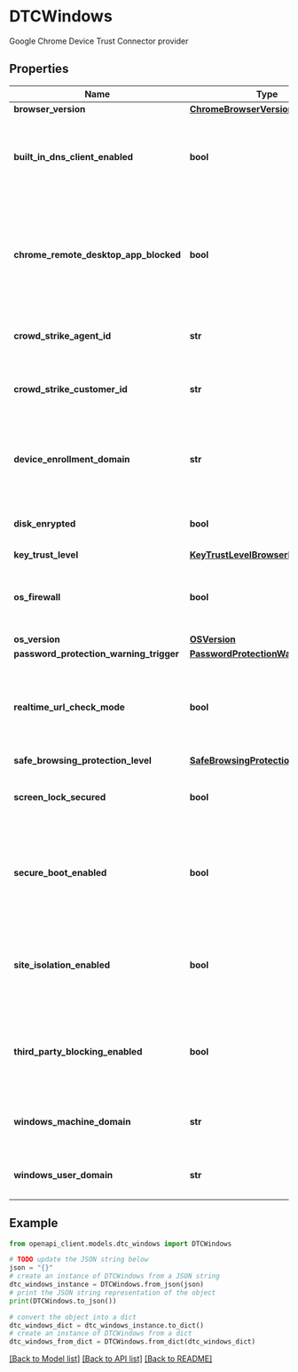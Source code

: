 # DTCWindows

Google Chrome Device Trust Connector provider

## Properties

Name | Type | Description | Notes
------------ | ------------- | ------------- | -------------
**browser_version** | [**ChromeBrowserVersion**](ChromeBrowserVersion.md) |  | [optional] 
**built_in_dns_client_enabled** | **bool** | Indicates if a software stack is used to communicate with the DNS server | [optional] 
**chrome_remote_desktop_app_blocked** | **bool** | Indicates whether access to the Chrome Remote Desktop application is blocked through a policy | [optional] 
**crowd_strike_agent_id** | **str** | Agent ID of an installed CrowdStrike agent | [optional] 
**crowd_strike_customer_id** | **str** | Customer ID of an installed CrowdStrike agent | [optional] 
**device_enrollment_domain** | **str** | Enrollment domain of the customer that is currently managing the device | [optional] 
**disk_enrypted** | **bool** | Indicates whether the main disk is encrypted | [optional] 
**key_trust_level** | [**KeyTrustLevelBrowserKey**](KeyTrustLevelBrowserKey.md) |  | [optional] 
**os_firewall** | **bool** | Indicates whether a firewall is enabled at the OS-level on the device | [optional] 
**os_version** | [**OSVersion**](OSVersion.md) |  | [optional] 
**password_protection_warning_trigger** | [**PasswordProtectionWarningTrigger**](PasswordProtectionWarningTrigger.md) |  | [optional] 
**realtime_url_check_mode** | **bool** | Indicates whether enterprise-grade (custom) unsafe URL scanning is enabled | [optional] 
**safe_browsing_protection_level** | [**SafeBrowsingProtectionLevel**](SafeBrowsingProtectionLevel.md) |  | [optional] 
**screen_lock_secured** | **bool** | Indicates whether the device is password-protected | [optional] 
**secure_boot_enabled** | **bool** | Indicates whether the device&#39;s startup software has its Secure Boot feature enabled | [optional] 
**site_isolation_enabled** | **bool** | Indicates whether the Site Isolation (also known as **Site Per Process**) setting is enabled | [optional] 
**third_party_blocking_enabled** | **bool** | Indicates whether Chrome is blocking third-party software injection | [optional] 
**windows_machine_domain** | **str** | Windows domain that the current machine has joined | [optional] 
**windows_user_domain** | **str** | Windows domain for the current OS user | [optional] 

## Example

```python
from openapi_client.models.dtc_windows import DTCWindows

# TODO update the JSON string below
json = "{}"
# create an instance of DTCWindows from a JSON string
dtc_windows_instance = DTCWindows.from_json(json)
# print the JSON string representation of the object
print(DTCWindows.to_json())

# convert the object into a dict
dtc_windows_dict = dtc_windows_instance.to_dict()
# create an instance of DTCWindows from a dict
dtc_windows_from_dict = DTCWindows.from_dict(dtc_windows_dict)
```
[[Back to Model list]](../README.md#documentation-for-models) [[Back to API list]](../README.md#documentation-for-api-endpoints) [[Back to README]](../README.md)


